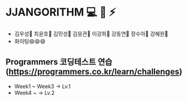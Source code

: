 # JJANGORITHM :computer: :book: :zap:
- 김우성:older_man: 최윤호:boy: 김민성:boy: 김응관:boy: 이강희:boy: 강동연:baby: 장수아:baby: 강혜원:baby:
- 화이팅😄😄😄

## Programmers 코딩테스트 연습 (https://programmers.co.kr/learn/challenges)

- Week1 ~ Week3 -> Lv.1
- Week4 ~ -> Lv.2

